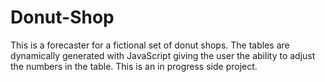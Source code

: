 # Donut-Shop
This is a forecaster for a fictional set of donut shops. The tables are dynamically generated with JavaScript giving the user the ability to adjust the numbers in the table. This is an in progress side project.
